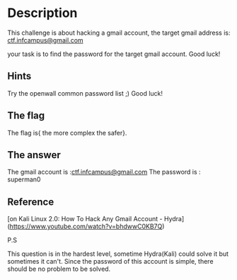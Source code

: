 # Description

This challenge is about hacking a gmail account, the target gmail address is: ctf.infcampus@gmail.com

your task is to find the password for the target gmail account. Good luck!

## Hints

Try the openwall common password list ;) Good luck!

## The flag

The flag is{ the more complex the safer}.

## The answer
The gmail account is :ctf.infcampus@gmail.com
The password is : superman0

## Reference
[on Kali Linux 2.0: How To Hack Any Gmail Account - Hydra] (https://www.youtube.com/watch?v=bhdwwC0KB7Q)

P.S

This question is in the hardest level, sometime Hydra(Kali) could solve it but sometimes it can't. Since the password of this account is simple, there should be no problem to be solved.